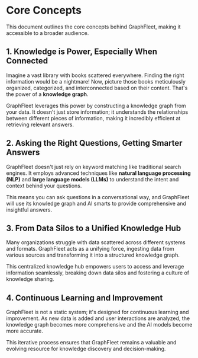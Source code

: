 # Core Concepts

This document outlines the core concepts behind GraphFleet, making it accessible to a broader audience.

## 1. Knowledge is Power, Especially When Connected

Imagine a vast library with books scattered everywhere. Finding the right information would be a nightmare! Now, picture those books meticulously organized, categorized, and interconnected based on their content. That's the power of a **knowledge graph**.

GraphFleet leverages this power by constructing a knowledge graph from your data. It doesn't just store information; it understands the relationships between different pieces of information, making it incredibly efficient at retrieving relevant answers.

## 2. Asking the Right Questions, Getting Smarter Answers

GraphFleet doesn't just rely on keyword matching like traditional search engines. It employs advanced techniques like **natural language processing (NLP)** and **large language models (LLMs)** to understand the intent and context behind your questions.

This means you can ask questions in a conversational way, and GraphFleet will use its knowledge graph and AI smarts to provide comprehensive and insightful answers.

## 3. From Data Silos to a Unified Knowledge Hub

Many organizations struggle with data scattered across different systems and formats. GraphFleet acts as a unifying force, ingesting data from various sources and transforming it into a structured knowledge graph.

This centralized knowledge hub empowers users to access and leverage information seamlessly, breaking down data silos and fostering a culture of knowledge sharing.

## 4. Continuous Learning and Improvement

GraphFleet is not a static system; it's designed for continuous learning and improvement. As new data is added and user interactions are analyzed, the knowledge graph becomes more comprehensive and the AI models become more accurate.

This iterative process ensures that GraphFleet remains a valuable and evolving resource for knowledge discovery and decision-making.